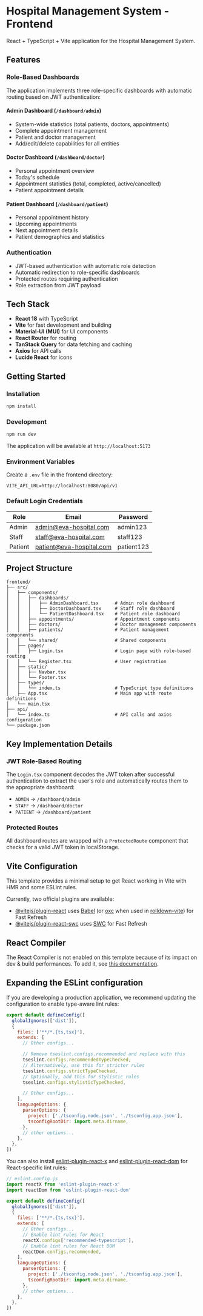 # Hospital Management System - Frontend

React + TypeScript + Vite application for the Hospital Management System.

## Features

### Role-Based Dashboards

The application implements three role-specific dashboards with automatic routing based on JWT authentication:

#### Admin Dashboard (`/dashboard/admin`)
- System-wide statistics (total patients, doctors, appointments)
- Complete appointment management
- Patient and doctor management
- Add/edit/delete capabilities for all entities

#### Doctor Dashboard (`/dashboard/doctor`)
- Personal appointment overview
- Today's schedule
- Appointment statistics (total, completed, active/cancelled)
- Patient appointment details

#### Patient Dashboard (`/dashboard/patient`)
- Personal appointment history
- Upcoming appointments
- Next appointment details
- Patient demographics and statistics

### Authentication

- JWT-based authentication with automatic role detection
- Automatic redirection to role-specific dashboards
- Protected routes requiring authentication
- Role extraction from JWT payload

## Tech Stack

- **React 18** with TypeScript
- **Vite** for fast development and building
- **Material-UI (MUI)** for UI components
- **React Router** for routing
- **TanStack Query** for data fetching and caching
- **Axios** for API calls
- **Lucide React** for icons

## Getting Started

### Installation

```bash
npm install
```

### Development

```bash
npm run dev
```

The application will be available at `http://localhost:5173`

### Environment Variables

Create a `.env` file in the frontend directory:

```
VITE_API_URL=http://localhost:8080/api/v1
```

### Default Login Credentials

| Role    | Email                    | Password   |
|---------|--------------------------|------------|
| Admin   | admin@eva-hospital.com   | admin123   |
| Staff   | staff@eva-hospital.com   | staff123   |
| Patient | patient@eva-hospital.com | patient123 |

## Project Structure

```
frontend/
├── src/
│   ├── components/
│   │   ├── dashboards/
│   │   │   ├── AdminDashboard.tsx      # Admin role dashboard
│   │   │   ├── DoctorDashboard.tsx     # Staff role dashboard
│   │   │   └── PatientDashboard.tsx    # Patient role dashboard
│   │   ├── appointments/               # Appointment components
│   │   ├── doctors/                    # Doctor management components
│   │   ├── patients/                   # Patient management components
│   │   └── shared/                     # Shared components
│   ├── pages/
│   │   ├── Login.tsx                   # Login page with role-based routing
│   │   └── Register.tsx                # User registration
│   ├── static/
│   │   ├── Navbar.tsx
│   │   └── Footer.tsx
│   ├── types/
│   │   └── index.ts                    # TypeScript type definitions
│   ├── App.tsx                         # Main app with route definitions
│   └── main.tsx
├── api/
│   └── index.ts                        # API calls and axios configuration
└── package.json
```

## Key Implementation Details

### JWT Role-Based Routing

The `Login.tsx` component decodes the JWT token after successful authentication to extract the user's role and automatically routes them to the appropriate dashboard:

- `ADMIN` → `/dashboard/admin`
- `STAFF` → `/dashboard/doctor`
- `PATIENT` → `/dashboard/patient`

### Protected Routes

All dashboard routes are wrapped with a `ProtectedRoute` component that checks for a valid JWT token in localStorage.

## Vite Configuration

This template provides a minimal setup to get React working in Vite with HMR and some ESLint rules.

Currently, two official plugins are available:

- [@vitejs/plugin-react](https://github.com/vitejs/vite-plugin-react/blob/main/packages/plugin-react) uses [Babel](https://babeljs.io/) (or [oxc](https://oxc.rs) when used in [rolldown-vite](https://vite.dev/guide/rolldown)) for Fast Refresh
- [@vitejs/plugin-react-swc](https://github.com/vitejs/vite-plugin-react/blob/main/packages/plugin-react-swc) uses [SWC](https://swc.rs/) for Fast Refresh

## React Compiler

The React Compiler is not enabled on this template because of its impact on dev & build performances. To add it, see [this documentation](https://react.dev/learn/react-compiler/installation).

## Expanding the ESLint configuration

If you are developing a production application, we recommend updating the configuration to enable type-aware lint rules:

```js
export default defineConfig([
  globalIgnores(['dist']),
  {
    files: ['**/*.{ts,tsx}'],
    extends: [
      // Other configs...

      // Remove tseslint.configs.recommended and replace with this
      tseslint.configs.recommendedTypeChecked,
      // Alternatively, use this for stricter rules
      tseslint.configs.strictTypeChecked,
      // Optionally, add this for stylistic rules
      tseslint.configs.stylisticTypeChecked,

      // Other configs...
    ],
    languageOptions: {
      parserOptions: {
        project: ['./tsconfig.node.json', './tsconfig.app.json'],
        tsconfigRootDir: import.meta.dirname,
      },
      // other options...
    },
  },
])
```

You can also install [eslint-plugin-react-x](https://github.com/Rel1cx/eslint-react/tree/main/packages/plugins/eslint-plugin-react-x) and [eslint-plugin-react-dom](https://github.com/Rel1cx/eslint-react/tree/main/packages/plugins/eslint-plugin-react-dom) for React-specific lint rules:

```js
// eslint.config.js
import reactX from 'eslint-plugin-react-x'
import reactDom from 'eslint-plugin-react-dom'

export default defineConfig([
  globalIgnores(['dist']),
  {
    files: ['**/*.{ts,tsx}'],
    extends: [
      // Other configs...
      // Enable lint rules for React
      reactX.configs['recommended-typescript'],
      // Enable lint rules for React DOM
      reactDom.configs.recommended,
    ],
    languageOptions: {
      parserOptions: {
        project: ['./tsconfig.node.json', './tsconfig.app.json'],
        tsconfigRootDir: import.meta.dirname,
      },
      // other options...
    },
  },
])
```
